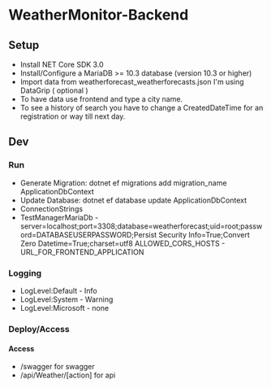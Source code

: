 # WeatherMonitor-Backend
## Setup
- Install NET Core SDK 3.0
- Install/Configure a MariaDB >= 10.3 database (version 10.3 or higher)
- Import data from weatherforecast_weatherforecasts.json I'm using DataGrip ( optional )
- To have data use frontend and type a city name.
- To see a history of search you have to change a CreatedDateTime for an registration or way till next day.
## Dev
 ### Run
- Generate Migration: dotnet ef migrations add migration_name ApplicationDbContext
- Update Database: dotnet ef database update ApplicationDbContext
- ConnectionStrings
 - TestManagerMariaDb - server=localhost;port=3308;database=weatherforecast;uid=root;password=DATABASEUSERPASSWORD;Persist Security Info=True;Convert Zero Datetime=True;charset=utf8
ALLOWED_CORS_HOSTS - URL_FOR_FRONTEND_APPLICATION
### Logging
- LogLevel:Default - Info
- LogLevel:System - Warning
- LogLevel:Microsoft - none
### Deploy/Access
#### Access
- /swagger for swagger
- /api/Weather/[action] for api
